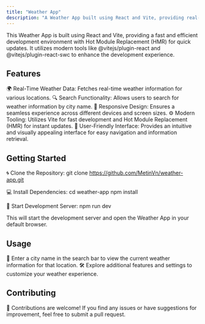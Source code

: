 ```yaml
---
title: "Weather App"
description: "A Weather App built using React and Vite, providing real-time weather data and a user-friendly interface."
---
```


This Weather App is built using React and Vite, providing a fast and efficient development environment with Hot Module Replacement (HMR) for quick updates. It utilizes modern tools like @vitejs/plugin-react and @vitejs/plugin-react-swc to enhance the development experience.

## Features

🌍 Real-Time Weather Data: Fetches real-time weather information for various locations.
🔍 Search Functionality: Allows users to search for weather information by city name.
📱 Responsive Design: Ensures a seamless experience across different devices and screen sizes.
⚙️ Modern Tooling: Utilizes Vite for fast development and Hot Module Replacement (HMR) for instant updates.
🎨 User-Friendly Interface: Provides an intuitive and visually appealing interface for easy navigation and information retrieval.

## Getting Started

🌀 Clone the Repository:
git clone https://github.com/MetinVn/weather-app.git

💻 Install Dependencies:
cd weather-app
npm install

🚀 Start Development Server:
npm run dev

This will start the development server and open the Weather App in your default browser.

## Usage

🔎 Enter a city name in the search bar to view the current weather information for that location.
🛠️ Explore additional features and settings to customize your weather experience.

## Contributing

🌟 Contributions are welcome! If you find any issues or have suggestions for improvement, feel free to submit a pull request.
